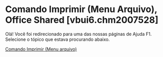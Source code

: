 
# Comando Imprimir (Menu Arquivo), Office Shared [vbui6.chm2007528]

Olá! Você foi redirecionado para uma das nossas páginas de Ajuda F1. Selecione o tópico que estava procurando abaixo.

[Comando Imprimir (Menu arquivo)](http://msdn.microsoft.com/library/fc2e9144-53a6-dc38-ceca-78c9a70d9a70%28Office.15%29.aspx)
